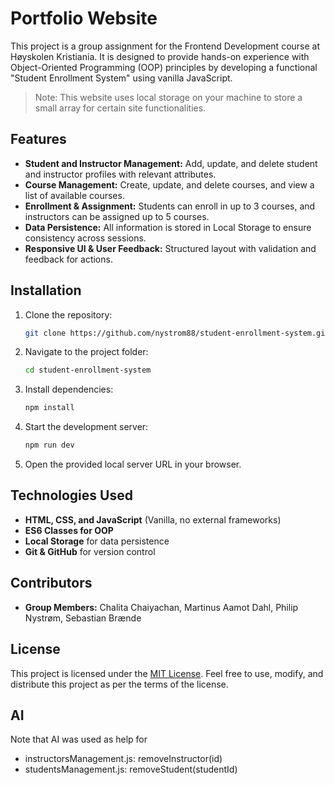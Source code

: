 # Portfolio Website

This project is a group assignment for the Frontend Development course at Høyskolen Kristiania. It is designed to provide hands-on experience with Object-Oriented Programming (OOP) principles by developing a functional "Student Enrollment System" using vanilla JavaScript.

> Note: This website uses local storage on your machine to store a small array for certain site functionalities.

## Features

- **Student and Instructor Management:** Add, update, and delete student and instructor profiles with relevant attributes.
- **Course Management:** Create, update, and delete courses, and view a list of available courses.
- **Enrollment & Assignment:** Students can enroll in up to 3 courses, and instructors can be assigned up to 5 courses.
- **Data Persistence:** All information is stored in Local Storage to ensure consistency across sessions.
- **Responsive UI & User Feedback:** Structured layout with validation and feedback for actions.

## Installation

1. Clone the repository:
   ```bash
   git clone https://github.com/nystrom88/student-enrollment-system.git
   ```
2. Navigate to the project folder:
   ```bash
   cd student-enrollment-system
   ```
3. Install dependencies:
   ```bash
   npm install
   ```
4. Start the development server:
   ```bash
   npm run dev
   ```
5. Open the provided local server URL in your browser.

## Technologies Used

- **HTML, CSS, and JavaScript** (Vanilla, no external frameworks)
- **ES6 Classes for OOP**
- **Local Storage** for data persistence
- **Git & GitHub** for version control

## Contributors

- **Group Members:** Chalita Chaiyachan, Martinus Aamot Dahl, Philip Nystrøm, Sebastian Brænde

## License

This project is licensed under the [MIT License](./LICENSE). Feel free to use, modify, and distribute this project as per the terms of the license.

## AI

Note that AI was used as help for

- instructorsManagement.js: removeInstructor(id)
- studentsManagement.js: removeStudent(studentId)
